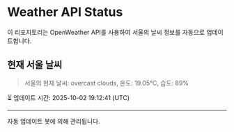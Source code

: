 
# Weather API Status

이 리포지토리는 OpenWeather API를 사용하여 서울의 날씨 정보를 자동으로 업데이트합니다.

## 현재 서울 날씨
> 서울의 현재 날씨: overcast clouds, 온도: 19.05°C, 습도: 89%

⏳ 업데이트 시간: 2025-10-02 19:12:41 (UTC)

---
자동 업데이트 봇에 의해 관리됩니다.
